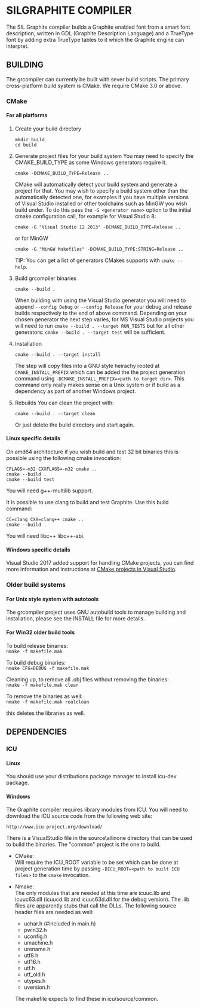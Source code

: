 # SILGRAPHITE COMPILER

The SIL Graphite compiler builds a Graphite enabled font from a smart font
description, written in GDL (Graphite Description Language) and a TrueType
font by adding extra TrueType tables to it which the Graphite engine can 
interpret.

## BUILDING

The grcompiler can currently be built with sever build scripts.  The primary
cross-platform build system is CMake.  We require CMake 3.0 or above.

### CMake

#### For all platforms

1. Create your build directory 
    ```
    mkdir build
    cd build
    ```

2. Generate project files for your build system
    You may need to specify the CMAKE_BUILD_TYPE as some Windows generators require it.
    ```
    cmake -DCMAKE_BUILD_TYPE=Release ..
    ```
    CMake will automatically detect your build system and generate a project for
    that. You may wish to specify a build system other than the automatically
    detected one, for examples if you have multiple versions of Visual Studio
    installed or other toolchains such as MinGW you wish build under. To do this
    pass the `-G <generator name>` option to the initial cmake configuration call,
    for example for Visual Studio 8:
    ```
    cmake -G "Visual Studio 12 2013" -DCMAKE_BUILD_TYPE=Release ..
    ```

    or for MinGW
    ```
    cmake -G "MinGW Makefiles" -DCMAKE_BUILD_TYPE:STRING=Release ..
    ```
    TIP: You can get a list of generators CMakes supports with `cmake --help`.

3. Build grcompiler binaries
    ```
    cmake --build .
    ```
    When building with using the Visual Studio generator you will need to append
    `--config Debug` or `--config Release` for your debug and release builds
    respectively to the end of above command. Depending on your chosen generator
    the next step varies, for MS Visual Studio projects you will need to run 
    `cmake --build . --target RUN_TESTS` but for all other generators: 
    `cmake --build . --target test` will be sufficient.

4. Installation
    ```
    cmake --build . --target install
    ```
    The step will copy files into a GNU style heirachy rooted at
    `CMAKE_INSTALL_PREFIX` which can be added the the project generation
    command using `-DCMAKE_INSTALL_PREFIX=<path to target dir>`.  This command
    only really makes sense on a Unix system or if build as a dependency
    as part of another Windows project.

5. Rebuilds
    You can clean the project with:
    ```
    cmake --build . --target clean
    ```
    Or just delete the build directory and start again.


#### Linux specific details

On amd64 architecture if you wish build and test 32 bit binaries this is
possible using the following cmake invocation:
```
CFLAGS=-m32 CXXFLAGS=-m32 cmake ..
cmake --build .
cmake --build test
```
You will need g++-multilib support.

It is possible to use clang to build and test Graphite. Use this build command:
```
CC=clang CXX=clang++ cmake ..
cmake --build .
```
You will need libc++ libc++-abi.

#### Windows specific details

Visual Studio 2017 added support for handling CMake projects, you can find
more information and instructions at 
[CMake projects in Visual Studio](https://docs.microsoft.com/en-us/cpp/build/cmake-projects-in-visual-studio?view=vs-2019).

### Older build systems

#### For Unix style system with autotools

The grcompiler project uses GNU autobuild tools to manage building and 
installation, please see the INSTALL file for more details.


#### For Win32 older build tools

To build release binaries:  
    ```
    nmake -f makefile.mak
    ```

To build debug binaries:  
    ```
    nmake CFG=DEBUG -f makefile.mak
    ```

Cleaning up, to remove all .obj files without removing the binaries:  
    ```
    nmake -f makefile.mak clean
    ```

To remove the binaries as well:  
    ```
    nmake -f makefile.mak realclean
    ```

this deletes the libraries as well.


## DEPENDENCIES
### ICU

#### Linux

You should use your distributions package manager to install icu-dev package.


#### Windows

The Graphite compiler requires library modules from ICU. You will need to
download the ICU source code from the following web site:

    http://www.icu-project.org/download/
    
There is a VisualStudio file in the source\allinone directory that can be
used to build the binaries. The "common" project is the one to build.

- CMake:  
    Will require the ICU_ROOT variable to be set which can be done at 
    project generation time by passing 
    `-DICU_ROOT=<path to built ICU files>` to the `cmake` invocation.

- Nmake:  
    The only modules that are needed at this time are icuuc.lib and icuuc63.dll
    (icuucd.lib and icuuc63d.dll for the debug version). The .lib files
    are apparently stubs that call the DLLs. The following source header
    files are needed as well:

    - uchar.h (#included in main.h)
    - pwin32.h
    - uconfig.h
    - umachine.h
    - urename.h
    - utf8.h
    - utf16.h
    - utf.h
    - utf_old.h
    - utypes.h
    - uversion.h

    The makefile expects to find these in icu/source/common.
